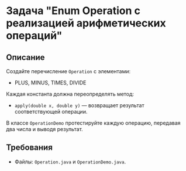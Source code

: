# Задача "Enum Operation с реализацией арифметических операций"

## Описание

Создайте перечисление `Operation` с элементами:

- PLUS, MINUS, TIMES, DIVIDE

Каждая константа должна переопределять метод:

- `apply(double x, double y)` — возвращает результат соответствующей операции.

В классе `OperationDemo` протестируйте каждую операцию, передавая два числа и выводя результат.

## Требования

- Файлы: `Operation.java` и `OperationDemo.java`.
